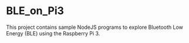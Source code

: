 # BLE_on_Pi3

This project contains sample NodeJS programs to explore Bluetooth Low Energy (BLE) using the Raspberry Pi 3.
